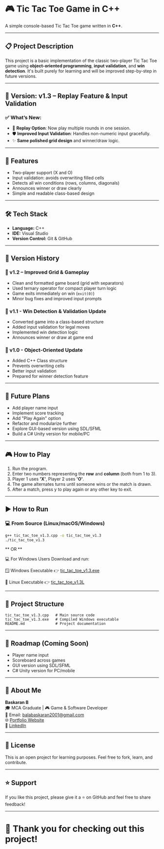 # 🎮 Tic Tac Toe Game in C++

A simple console-based Tic Tac Toe game written in **C++**.

---

## 📋 Project Description

This project is a basic implementation of the classic two-player Tic Tac Toe game using **object-oriented programming**, **input validation**, and **win detection**. It's built purely for learning and will be improved step-by-step in future versions.

---
## 📌 Version: v1.3 – Replay Feature & Input Validation

### ✅ What’s New:
- 🔁 **Replay Option**: Now play multiple rounds in one session.
- 🛡️ **Improved Input Validation**: Handles non-numeric input gracefully.
- ✨ **Same polished grid design** and winner/draw logic.

---

## 🧠 Features

- Two-player support (X and O)
- Input validation: avoids overwriting filled cells
- Detects all win conditions (rows, columns, diagonals)
- Announces winner or draw clearly
- Simple and readable class-based design

---

## 🛠️ Tech Stack

- **Language:** C++
- **IDE:** Visual Studio
- **Version Control:** Git & GitHub

---

## 📌 Version History

### 🔹 v1.2 – Improved Grid & Gameplay
- Clean and formatted game board (grid with separators)
- Used ternary operator for compact player turn logic
- Game exits immediately on win (`exit(0)`)
- Minor bug fixes and improved input prompts

### 🔹 v1.1 - Win Detection & Validation Update
- Converted game into a class-based structure
- Added input validation for legal moves
- Implemented win detection logic
- Announces winner or draw at game end

### 🔹 v1.0 - Object-Oriented Update
- Added C++ Class structure
- Prevents overwriting cells
- Better input validation
- Prepared for winner detection feature

---

## 🚀 Future Plans

- Add player name input
- Implement score tracking
- Add "Play Again" option
- Refactor and modularize further
- Explore GUI-based version using SDL/SFML
- Build a C# Unity version for mobile/PC

---

## 🎮 How to Play

1. Run the program.
2. Enter two numbers representing the **row** and **column** (both from 1 to 3).
3. Player 1 uses **'X'**, Player 2 uses **'O'**.
4. The game alternates turns until someone wins or the match is drawn.
5. After a match, press y to play again or any other key to exit.

---

## ▶️ How to Run

### 💻 From Source (Linux/macOS/Windows)

```bash
g++ tic_tac_toe_v1.3.cpp -o tic_tac_toe_v1.3
./tic_tac_toe_v1.3
```

** OR **

💻 For Windows Users
Download and run:

🪟 Windows Executable
👉 [tic_tac_toe_v1.3.exe](https://github.com/baskaran01/Tic-Tac-Toe-Game-in-C-/blob/main/tic_tac_toe_v1.3.exe)

🐧 Linux Executable
👉 [tic_tac_toe_v1.3L](https://github.com/baskaran01/Tic-Tac-Toe-Game-in-C-/blob/main/tic_tac_toe_v1.3L)

---

## 📂 Project Structure

```plaintext
tic_tac_toe_v1.3.cpp   # Main source code
tic_tac_toe_v1.3.exe   # Compiled Windows executable
README.md              # Project documentation
```
---

## 🌱 Roadmap (Coming Soon)
- Player name input
- Scoreboard across games
- GUI version using SDL/SFML
- C# Unity version for PC/mobile

---

## 👤 About Me

**Baskaran B** <br>
🎓 MCA Graduate | 🎮 Game & Software Developer <br>
📧 Email: balabaskaran2001@gmail.com <br>
🌐 [Portfolio Website](https://baskaran01.github.io/baskaran_portfolio/) <br>
🔗 [LinkedIn](https://www.linkedin.com/in/baskaran001) <br>

---

## 📄 License
This is an open project for learning purposes. Feel free to fork, learn, and contribute.

---

## ⭐️ Support

If you like this project, please give it a ⭐️ on GitHub and feel free to share feedback!

---

# 🧡 Thank you for checking out this project!
